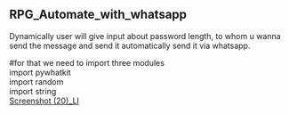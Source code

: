 ## RPG_Automate_with_whatsapp
Dynamically user will give input about password length, to whom u wanna send the message and send it automatically send it via whatsapp.

#for that we need to import three modules 
<br/>
import pywhatkit <br/>
import random <br/>
import string <br/>
[Screenshot (20)_LI](https://user-images.githubusercontent.com/59825841/120072219-518e7600-c0b0-11eb-8b0b-6edd0bf3f372.jpg)

